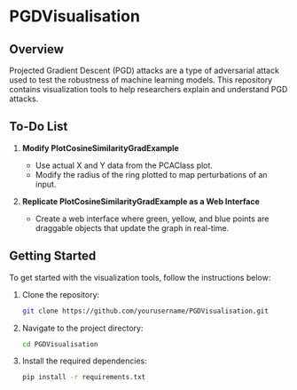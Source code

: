 # PGDVisualisation

## Overview

Projected Gradient Descent (PGD) attacks are a type of adversarial attack used to test the robustness of machine learning models. This repository contains visualization tools to help researchers explain and understand PGD attacks.

## To-Do List

1. **Modify PlotCosineSimilarityGradExample**
    - Use actual X and Y data from the PCAClass plot.
    - Modify the radius of the ring plotted to map perturbations of an input.

2. **Replicate PlotCosineSimilarityGradExample as a Web Interface**
    - Create a web interface where green, yellow, and blue points are draggable objects that update the graph in real-time.

## Getting Started

To get started with the visualization tools, follow the instructions below:

1. Clone the repository:
    ```sh
    git clone https://github.com/yourusername/PGDVisualisation.git
    ```
2. Navigate to the project directory:
    ```sh
    cd PGDVisualisation
    ```
3. Install the required dependencies:
    ```sh
    pip install -r requirements.txt
    ```

